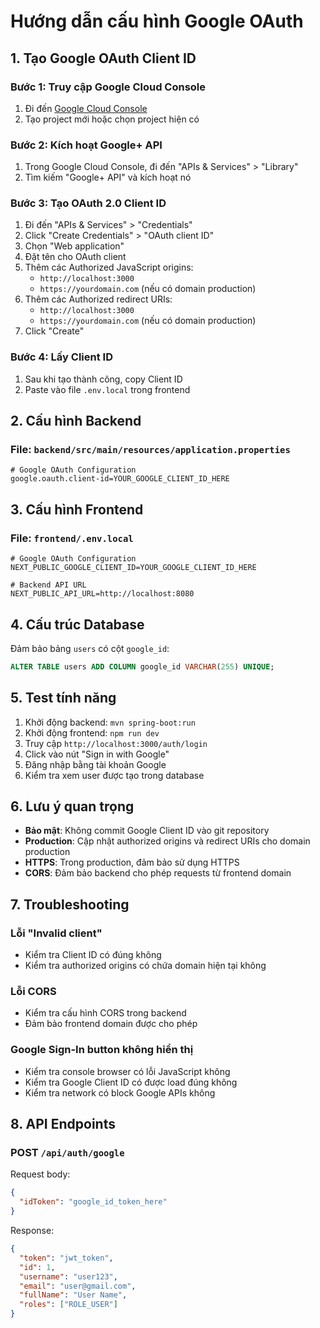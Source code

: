 # Hướng dẫn cấu hình Google OAuth

## 1. Tạo Google OAuth Client ID

### Bước 1: Truy cập Google Cloud Console
1. Đi đến [Google Cloud Console](https://console.cloud.google.com/)
2. Tạo project mới hoặc chọn project hiện có

### Bước 2: Kích hoạt Google+ API
1. Trong Google Cloud Console, đi đến "APIs & Services" > "Library"
2. Tìm kiếm "Google+ API" và kích hoạt nó

### Bước 3: Tạo OAuth 2.0 Client ID
1. Đi đến "APIs & Services" > "Credentials"
2. Click "Create Credentials" > "OAuth client ID"
3. Chọn "Web application"
4. Đặt tên cho OAuth client
5. Thêm các Authorized JavaScript origins:
   - `http://localhost:3000`
   - `https://yourdomain.com` (nếu có domain production)
6. Thêm các Authorized redirect URIs:
   - `http://localhost:3000`
   - `https://yourdomain.com` (nếu có domain production)
7. Click "Create"

### Bước 4: Lấy Client ID
1. Sau khi tạo thành công, copy Client ID
2. Paste vào file `.env.local` trong frontend

## 2. Cấu hình Backend

### File: `backend/src/main/resources/application.properties`
```properties
# Google OAuth Configuration
google.oauth.client-id=YOUR_GOOGLE_CLIENT_ID_HERE
```

## 3. Cấu hình Frontend

### File: `frontend/.env.local`
```env
# Google OAuth Configuration
NEXT_PUBLIC_GOOGLE_CLIENT_ID=YOUR_GOOGLE_CLIENT_ID_HERE

# Backend API URL
NEXT_PUBLIC_API_URL=http://localhost:8080
```

## 4. Cấu trúc Database

Đảm bảo bảng `users` có cột `google_id`:

```sql
ALTER TABLE users ADD COLUMN google_id VARCHAR(255) UNIQUE;
```

## 5. Test tính năng

1. Khởi động backend: `mvn spring-boot:run`
2. Khởi động frontend: `npm run dev`
3. Truy cập `http://localhost:3000/auth/login`
4. Click vào nút "Sign in with Google"
5. Đăng nhập bằng tài khoản Google
6. Kiểm tra xem user được tạo trong database

## 6. Lưu ý quan trọng

- **Bảo mật**: Không commit Google Client ID vào git repository
- **Production**: Cập nhật authorized origins và redirect URIs cho domain production
- **HTTPS**: Trong production, đảm bảo sử dụng HTTPS
- **CORS**: Đảm bảo backend cho phép requests từ frontend domain

## 7. Troubleshooting

### Lỗi "Invalid client"
- Kiểm tra Client ID có đúng không
- Kiểm tra authorized origins có chứa domain hiện tại không

### Lỗi CORS
- Kiểm tra cấu hình CORS trong backend
- Đảm bảo frontend domain được cho phép

### Google Sign-In button không hiển thị
- Kiểm tra console browser có lỗi JavaScript không
- Kiểm tra Google Client ID có được load đúng không
- Kiểm tra network có block Google APIs không

## 8. API Endpoints

### POST `/api/auth/google`
Request body:
```json
{
  "idToken": "google_id_token_here"
}
```

Response:
```json
{
  "token": "jwt_token",
  "id": 1,
  "username": "user123",
  "email": "user@gmail.com",
  "fullName": "User Name",
  "roles": ["ROLE_USER"]
}
```